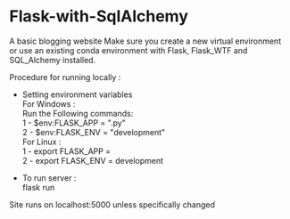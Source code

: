 # Flask-with-SqlAlchemy
A basic blogging website
Make sure you create a new virtual environment or use an existing conda environment with Flask, Flask_WTF and SQL_Alchemy installed. 

Procedure for running locally :
* Setting environment variables <br>
  For Windows : <br>
    Run the Following commands: <br>
    1 - $env:FLASK_APP = "<filename>.py" <br>
    2 - $env:FLASK_ENV = "development" <br>
  For Linux : <br>
    1 - export FLASK_APP = <filename> <br>
    2 - export FLASK_ENV = development <br>
  
* To run server : <br>
  flask run
  
Site runs on localhost:5000 unless specifically changed

